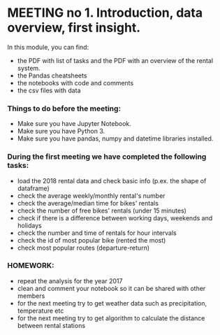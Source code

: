 <h1> MEETING no 1. Introduction, data overview, first insight.</h1>

In this module, you can find:
+ the PDF with list of tasks and the PDF with an overview of the rental system.
+ the Pandas cheatsheets
+ the notebooks with code and comments
+ the csv files with data

<h3> Things to do before the meeting:</h3>

+ Make sure you have Jupyter Notebook.
+ Make sure you have Python 3.
+ Make sure you have pandas, numpy and datetime libraries installed.

<h3> During the first meeting we have completed the following tasks:</h3>

+ load the 2018 rental data and check basic info (p.ex. the shape of dataframe)
+ check the average weekly/monthly rental's number 
+ check the average/median time for bikes' rentals
+ check the number of free bikes' rentals (under 15 minutes)
+ check if there is a difference between working days, weekends and holidays
+ check the number  and time of rentals for hour intervals
+ check the id of most popular bike (rented the most)
+ check most popular routes (departure-return)


<h3>HOMEWORK:</h3>

+ repeat the analysis for the year 2017 
+ clean and comment your notebook so it can be shared with other members
+ for the next meeting try to get weather data such as precipitation, temperature etc
+ for the next meeting try to get algorithm to calculate the distance between rental stations
